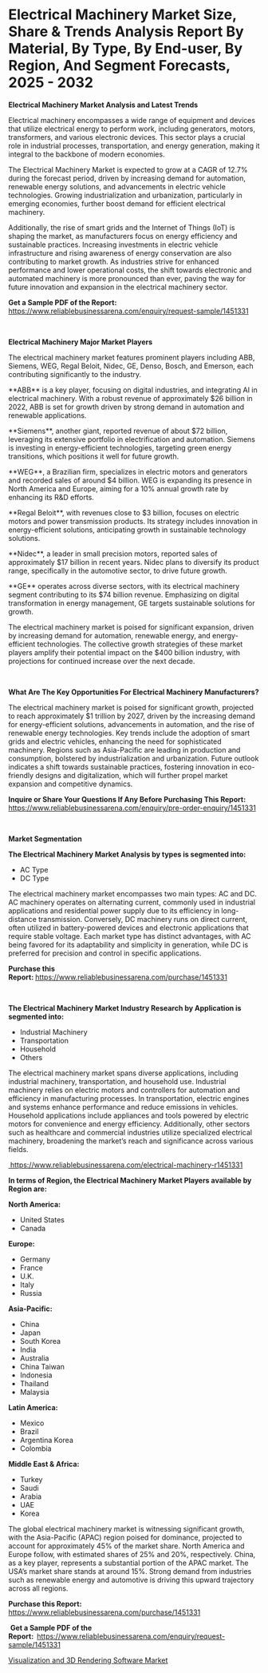 <p><h1>Electrical Machinery Market Size, Share & Trends Analysis Report By Material, By Type, By End-user, By Region, And Segment Forecasts, 2025 - 2032</h1></p><p><strong>Electrical Machinery Market Analysis and Latest Trends</strong></p>
<p><p>Electrical machinery encompasses a wide range of equipment and devices that utilize electrical energy to perform work, including generators, motors, transformers, and various electronic devices. This sector plays a crucial role in industrial processes, transportation, and energy generation, making it integral to the backbone of modern economies. </p><p>The Electrical Machinery Market is expected to grow at a CAGR of 12.7% during the forecast period, driven by increasing demand for automation, renewable energy solutions, and advancements in electric vehicle technologies. Growing industrialization and urbanization, particularly in emerging economies, further boost demand for efficient electrical machinery. </p><p>Additionally, the rise of smart grids and the Internet of Things (IoT) is shaping the market, as manufacturers focus on energy efficiency and sustainable practices. Increasing investments in electric vehicle infrastructure and rising awareness of energy conservation are also contributing to market growth. As industries strive for enhanced performance and lower operational costs, the shift towards electronic and automated machinery is more pronounced than ever, paving the way for future innovation and expansion in the electrical machinery sector.</p></p>
<p><strong>Get a Sample PDF of the Report:&nbsp;</strong> <a href="https://www.reliablebusinessarena.com/enquiry/request-sample/1451331?utm_campaign=3321&utm_medium=2&utm_source=Github&utm_content=ia&utm_term=09032025&utm_id=electrical-machinery">https://www.reliablebusinessarena.com/enquiry/request-sample/1451331</a></p>
<p>&nbsp;</p>
<p><strong>Electrical Machinery Major Market Players</strong></p>
<p><p>The electrical machinery market features prominent players including ABB, Siemens, WEG, Regal Beloit, Nidec, GE, Denso, Bosch, and Emerson, each contributing significantly to the industry.</p><p>**ABB** is a key player, focusing on digital industries, and integrating AI in electrical machinery. With a robust revenue of approximately $26 billion in 2022, ABB is set for growth driven by strong demand in automation and renewable applications.</p><p>**Siemens**, another giant, reported revenue of about $72 billion, leveraging its extensive portfolio in electrification and automation. Siemens is investing in energy-efficient technologies, targeting green energy transitions, which positions it well for future growth.</p><p>**WEG**, a Brazilian firm, specializes in electric motors and generators and recorded sales of around $4 billion. WEG is expanding its presence in North America and Europe, aiming for a 10% annual growth rate by enhancing its R&D efforts.</p><p>**Regal Beloit**, with revenues close to $3 billion, focuses on electric motors and power transmission products. Its strategy includes innovation in energy-efficient solutions, anticipating growth in sustainable technology solutions.</p><p>**Nidec**, a leader in small precision motors, reported sales of approximately $17 billion in recent years. Nidec plans to diversify its product range, specifically in the automotive sector, to drive future growth.</p><p>**GE** operates across diverse sectors, with its electrical machinery segment contributing to its $74 billion revenue. Emphasizing on digital transformation in energy management, GE targets sustainable solutions for growth.</p><p>The electrical machinery market is poised for significant expansion, driven by increasing demand for automation, renewable energy, and energy-efficient technologies. The collective growth strategies of these market players amplify their potential impact on the $400 billion industry, with projections for continued increase over the next decade.</p></p>
<p>&nbsp;</p>
<p><strong>What Are The Key Opportunities For Electrical Machinery Manufacturers?</strong></p>
<p><p>The electrical machinery market is poised for significant growth, projected to reach approximately $1 trillion by 2027, driven by the increasing demand for energy-efficient solutions, advancements in automation, and the rise of renewable energy technologies. Key trends include the adoption of smart grids and electric vehicles, enhancing the need for sophisticated machinery. Regions such as Asia-Pacific are leading in production and consumption, bolstered by industrialization and urbanization. Future outlook indicates a shift towards sustainable practices, fostering innovation in eco-friendly designs and digitalization, which will further propel market expansion and competitive dynamics.</p></p>
<p><strong>Inquire or Share Your Questions If Any Before Purchasing This Report:</strong> <a href="https://www.reliablebusinessarena.com/enquiry/pre-order-enquiry/1451331?utm_campaign=3321&utm_medium=2&utm_source=Github&utm_content=ia&utm_term=09032025&utm_id=electrical-machinery">https://www.reliablebusinessarena.com/enquiry/pre-order-enquiry/1451331</a></p>
<p>&nbsp;</p>
<p><strong>Market Segmentation</strong></p>
<p><strong>The Electrical Machinery Market Analysis by types is segmented into:</strong></p>
<p><ul><li>AC Type</li><li>DC Type</li></ul></p>
<p><p>The electrical machinery market encompasses two main types: AC and DC. AC machinery operates on alternating current, commonly used in industrial applications and residential power supply due to its efficiency in long-distance transmission. Conversely, DC machinery runs on direct current, often utilized in battery-powered devices and electronic applications that require stable voltage. Each market type has distinct advantages, with AC being favored for its adaptability and simplicity in generation, while DC is preferred for precision and control in specific applications.</p></p>
<p><strong>Purchase this Report:&nbsp;</strong><a href="https://www.reliablebusinessarena.com/purchase/1451331?utm_campaign=3321&utm_medium=2&utm_source=Github&utm_content=ia&utm_term=09032025&utm_id=electrical-machinery">https://www.reliablebusinessarena.com/purchase/1451331</a></p>
<p>&nbsp;</p>
<p><strong>The Electrical Machinery Market Industry Research by Application is segmented into:</strong></p>
<p><ul><li>Industrial Machinery</li><li>Transportation</li><li>Household</li><li>Others</li></ul></p>
<p><p>The electrical machinery market spans diverse applications, including industrial machinery, transportation, and household use. Industrial machinery relies on electric motors and controllers for automation and efficiency in manufacturing processes. In transportation, electric engines and systems enhance performance and reduce emissions in vehicles. Household applications include appliances and tools powered by electric motors for convenience and energy efficiency. Additionally, other sectors such as healthcare and commercial industries utilize specialized electrical machinery, broadening the market’s reach and significance across various fields.</p></p>
<p><a href="https://www.reliablebusinessarena.com/electrical-machinery-r1451331?utm_campaign=3321&utm_medium=2&utm_source=Github&utm_content=ia&utm_term=09032025&utm_id=electrical-machinery">&nbsp;https://www.reliablebusinessarena.com/electrical-machinery-r1451331</a></p>
<p><strong>In terms of Region, the Electrical Machinery Market Players available by Region are:</strong></p>
<p>
    <p> <strong> North America: </strong>
        <ul>
            <li>United States</li>
            <li>Canada</li>
        </ul>
        </p> 
    <p> <strong> Europe: </strong>
        <ul>
            <li>Germany</li>
            <li>France</li>
            <li>U.K.</li>
            <li>Italy</li>
            <li>Russia</li>
        </ul>
        </p> 
    <p> <strong> Asia-Pacific: </strong>
        <ul>
            <li>China</li>
            <li>Japan</li>
            <li>South Korea</li>
            <li>India</li>
            <li>Australia</li>
            <li>China Taiwan</li>
            <li>Indonesia</li>
            <li>Thailand</li>
            <li>Malaysia</li>
        </ul>
        </p> 
    <p> <strong> Latin America: </strong>
        <ul>
            <li>Mexico</li>
            <li>Brazil</li>
            <li>Argentina Korea</li>
            <li>Colombia</li>
        </ul>
        </p> 
    <p> <strong> Middle East & Africa: </strong>
        <ul>
            <li>Turkey</li>
            <li>Saudi</li>
            <li>Arabia</li>
            <li>UAE</li>
            <li>Korea</li>
        </ul>
    </p>
    </p>
<p><p>The global electrical machinery market is witnessing significant growth, with the Asia-Pacific (APAC) region poised for dominance, projected to account for approximately 45% of the market share. North America and Europe follow, with estimated shares of 25% and 20%, respectively. China, as a key player, represents a substantial portion of the APAC market. The USA’s market share stands at around 15%. Strong demand from industries such as renewable energy and automotive is driving this upward trajectory across all regions.</p></p>
<p><strong>Purchase this Report: </strong><a href="https://www.reliablebusinessarena.com/purchase/1451331?utm_campaign=3321&utm_medium=2&utm_source=Github&utm_content=ia&utm_term=09032025&utm_id=electrical-machinery">https://www.reliablebusinessarena.com/purchase/1451331</a></p>
<p>&nbsp;<strong>Get a Sample PDF of the Report:&nbsp;&nbsp;</strong><a href="https://www.reliablebusinessarena.com/enquiry/request-sample/1451331?utm_campaign=3321&utm_medium=2&utm_source=Github&utm_content=ia&utm_term=09032025&utm_id=electrical-machinery">https://www.reliablebusinessarena.com/enquiry/request-sample/1451331</a></p>
<p><strong></strong></p>
<p><p><a href="https://github.com/hedbomkrahe/Market-Research-Report-List-1/blob/main/visualization-and-3d-rendering-software-market.md?utm_campaign=3321&utm_medium=2&utm_source=Github&utm_content=ia&utm_term=09032025&utm_id=electrical-machinery">Visualization and 3D Rendering Software Market</a></p></p>